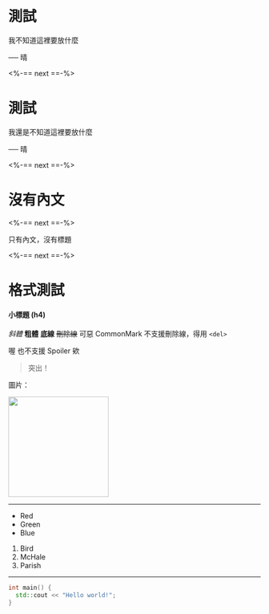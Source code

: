 # 測試

我不知道這裡要放什麼

── 晴

<%-== next ==-%>

# 測試

我還是不知道這裡要放什麼

── 晴

<%-== next ==-%>

# 沒有內文

<%-== next ==-%>

只有內文，沒有標題

<%-== next ==-%>

# 格式測試

#### 小標題 (h4)

*斜體* **粗體** __底線__ <del>刪除線</del> 可惡 CommonMark 不支援刪除線，得用 `<del>`

喔 也不支援 Spoiler 欸

> 突出！

圖片：

<img width=200 src="https://i.insider.com/602ee9ced3ad27001837f2ac?width=750&format=jpeg&auto=webp" />

---

- Red
- Green
- Blue

1. Bird
2. McHale
3. Parish

---

```cpp
int main() {
  std::cout << "Hello world!";
}
```

